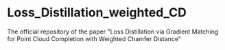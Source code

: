 # Loss_Distillation_weighted_CD
The official repository of the paper "Loss Distillation via Gradient Matching for Point Cloud Completion with Weighted Chamfer Distance" 

